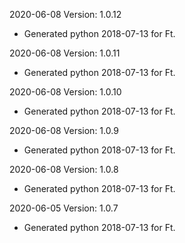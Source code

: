 2020-06-08 Version: 1.0.12
- Generated python 2018-07-13 for Ft.

2020-06-08 Version: 1.0.11
- Generated python 2018-07-13 for Ft.

2020-06-08 Version: 1.0.10
- Generated python 2018-07-13 for Ft.

2020-06-08 Version: 1.0.9
- Generated python 2018-07-13 for Ft.

2020-06-08 Version: 1.0.8
- Generated python 2018-07-13 for Ft.

2020-06-05 Version: 1.0.7
- Generated python 2018-07-13 for Ft.

